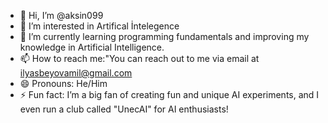 - 👋 Hi, I’m @aksin099
- 👀 I’m interested in Artifical İntelegence 
- 🌱 I’m currently learning programming fundamentals and improving my knowledge in Artificial Intelligence.
- 📫 How to reach me:"You can reach out to me via email at ilyasbeyovamil@gmail.com 
- 😄 Pronouns: He/Him
- ⚡ Fun fact: I’m a big fan of creating fun and unique AI experiments, and I even run a club called "UnecAI" for AI enthusiasts!

<!---
aksin099/aksin099 is a ✨ special ✨ repository because its `README.md` (this file) appears on your GitHub profile.
You can click the Preview link to take a look at your changes.
--->
